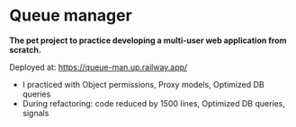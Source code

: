 # Queue manager

**The pet project to practice developing a multi-user web application from scratch.**


Deployed at: https://queue-man.up.railway.app/

- I practiced with Object permissions, Proxy models, Optimized DB queries
- During refactoring: code reduced by 1500 lines, Optimized DB queries, signals

